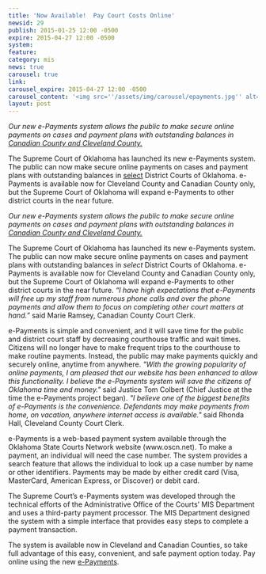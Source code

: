 ```yaml
---
title: 'Now Available!  Pay Court Costs Online'
newsid: 29
publish: 2015-01-25 12:00 -0500
expire: 2015-04-27 12:00 -0500
system: 
feature: 
category: mis
news: true
carousel: true
link: 
carousel_expire: 2015-04-27 12:00 -0500
carousel_content: '<img src=''/assets/img/carousel/epayments.jpg'' alt=''Now Available!  Pay Court Costs Online'' />'
layout: post
---
```

<p><i>Our new e-Payments system allows the public to make secure online payments on cases and payment plans with outstanding balances in <u>Canadian County and Cleveland County.</u></i></p>
<p>The Supreme Court of Oklahoma has launched its new e-Payments system.  The public can now make secure online payments on cases and payment plans with outstanding balances in <u>select</u> District Courts of Oklahoma.   e-Payments is available now for Cleveland County and Canadian County only, but the Supreme Court of Oklahoma will expand  e-Payments to other district courts in the near future.</p>
 <!--more-->
<p><i>Our new e-Payments system allows the public to make secure online payments on cases and payment plans with outstanding balances in <u>Canadian County and Cleveland County.</u></i></p><p>The Supreme Court of Oklahoma has launched its new e-Payments system. The public can now make secure online payments on cases and payment plans with outstanding balances in <i>select</i> District Courts of Oklahoma. e-Payments is available now for Cleveland County and Canadian County only, but the Supreme Court of Oklahoma will expand e-Payments to other district courts in the near future. <i>“I have high expectations that e-Payments will free up my staff from numerous phone calls and over the phone payments and allow them to focus on completing other court matters at hand.”</i> said Marie Ramsey, Canadian County Court Clerk. </p><p>e-Payments is simple and convenient, and it will save time for the public and district court staff by decreasing courthouse traffic and wait times. Citizens will no longer have to make frequent trips to the courthouse to make routine payments. Instead, the public may make payments quickly and securely online, anytime from anywhere. <i>"With the growing popularity of online payments, I am pleased that our website has been enhanced to allow this functionality. I believe the e-Payments system will save the citizens of Oklahoma time and money."</i> said Justice Tom Colbert (Chief Justice at the time the e-Payments project began). <i>"I believe one of the biggest benefits of e-Payments is the convenience. Defendants may make payments from home, on vacation, anywhere internet access is available."</i> said Rhonda Hall, Cleveland County Court Clerk.</p><p>e-Payments is a web-based payment system available through the Oklahoma State Courts Network website (www.oscn.net). To make a payment, an individual will need the case number. The system provides a search feature that allows the individual to look up a case number by name or other identifiers. Payments may be made by either credit card (Visa, MasterCard, American Express, or Discover) or debit card. </p><p>The Supreme Court’s e-Payments system was developed through the technical efforts of the Administrative Office of the Courts’ MIS Department and uses a third-party payment processor. The MIS Department designed the system with a simple interface that provides easy steps to complete a payment transaction.</p><p>The system is available now in Cleveland and Canadian Counties, so take full advantage of this easy, convenient, and safe payment option today. Pay online using the new <a href="https://www.oscn.net/epayments/">e-Payments</a>.</p>
